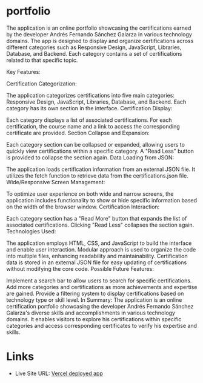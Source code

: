 # portfolio

The application is an online portfolio showcasing the certifications earned by the developer Andrés Fernando Sánchez Galarza in various technology domains. The app is designed to display and organize certifications across different categories such as Responsive Design, JavaScript, Libraries, Database, and Backend. Each category contains a set of certifications related to that specific topic.

Key Features:

Certification Categorization:

The application categorizes certifications into five main categories: Responsive Design, JavaScript, Libraries, Database, and Backend. Each category has its own section in the interface.
Certification Display:

Each category displays a list of associated certifications. For each certification, the course name and a link to access the corresponding certificate are provided.
Section Collapse and Expansion:

Each category section can be collapsed or expanded, allowing users to quickly view certifications within a specific category. A "Read Less" button is provided to collapse the section again.
Data Loading from JSON:

The application loads certification information from an external JSON file. It utilizes the fetch function to retrieve data from the certifications.json file.
Wide/Responsive Screen Management:

To optimize user experience on both wide and narrow screens, the application includes functionality to show or hide specific information based on the width of the browser window.
Certification Interaction:

Each category section has a "Read More" button that expands the list of associated certifications. Clicking "Read Less" collapses the section again.
Technologies Used:

The application employs HTML, CSS, and JavaScript to build the interface and enable user interaction.
Modular approach is used to organize the code into multiple files, enhancing readability and maintainability.
Certification data is stored in an external JSON file for easy updating of certifications without modifying the core code.
Possible Future Features:

Implement a search bar to allow users to search for specific certifications.
Add more categories and certifications as more achievements and expertise are gained.
Provide a filtering system to display certifications based on technology type or skill level.
In Summary:
The application is an online certification portfolio showcasing the developer Andrés Fernando Sánchez Galarza's diverse skills and accomplishments in various technology domains. It enables visitors to explore his certifications within specific categories and access corresponding certificates to verify his expertise and skills.
# Links

- Live Site URL: [Vercel deployed app](https://portafolio-eta-topaz.vercel.app/)
